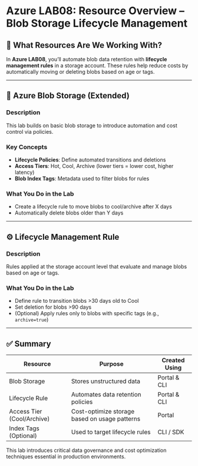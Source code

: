 # Azure LAB08: Resource Overview – Blob Storage Lifecycle Management

## 🔁 What Resources Are We Working With?

In **Azure LAB08**, you’ll automate blob data retention with **lifecycle management rules** in a storage account. These rules help reduce costs by automatically moving or deleting blobs based on age or tags.

---

## 📂 Azure Blob Storage (Extended)

### Description
This lab builds on basic blob storage to introduce automation and cost control via policies.

### Key Concepts
- **Lifecycle Policies**: Define automated transitions and deletions
- **Access Tiers**: Hot, Cool, Archive (lower tiers = lower cost, higher latency)
- **Blob Index Tags**: Metadata used to filter blobs for rules

### What You Do in the Lab
- Create a lifecycle rule to move blobs to cool/archive after X days
- Automatically delete blobs older than Y days

---

## ⚙️ Lifecycle Management Rule

### Description
Rules applied at the storage account level that evaluate and manage blobs based on age or tags.

### What You Do in the Lab
- Define rule to transition blobs >30 days old to Cool
- Set deletion for blobs >90 days
- (Optional) Apply rules only to blobs with specific tags (e.g., `archive=true`)

---

## ✅ Summary

| Resource                 | Purpose                                          | Created Using    |
|--------------------------|--------------------------------------------------|------------------|
| Blob Storage             | Stores unstructured data                         | Portal & CLI     |
| Lifecycle Rule           | Automates data retention policies                | Portal & CLI     |
| Access Tier (Cool/Archive)| Cost-optimize storage based on usage patterns   | Portal           |
| Index Tags (Optional)    | Used to target lifecycle rules                   | CLI / SDK        |

This lab introduces critical data governance and cost optimization techniques essential in production environments.

